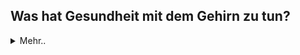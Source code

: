 ## Was hat Gesundheit mit dem Gehirn zu tun?
<details>
  <summary>Mehr..</summary>
Unser Gehirn ist der Schlüssel zur geistigen und körperlichen Gesundheit.
Denn das Gehirn orchestriert unsere Körperfunktionen und durch das Gehirn treffen wir Entscheidungen. 
Es bestimmt die Qualität unserer Lebenserfahrungen, unsere Routinen und damit auch unsere Lebensweise, die unsere geistige und körperliche Gesundheit beeinflusst.
Damit beginnt Gesundheit im Gehirn! Und wir tun gut daran, unser Gehirn für unsere Ziele bestmöglich einzusetzen und es zu pflegen und zu optimieren. 
Damit werden wir zu smarten Gehirnbesitzern und -benutzern.
</details>
